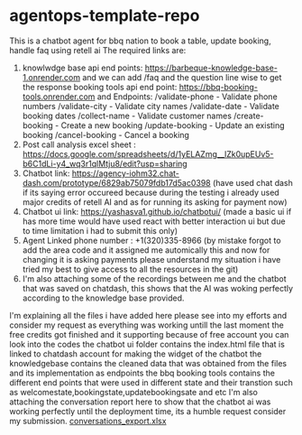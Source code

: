 # agentops-template-repo
This is a chatbot agent for bbq nation to book a table, update booking, handle faq using retell ai
The required links are:
1) knowlwdge base api end points: https://barbeque-knowledge-base-1.onrender.com and we can add /faq and the question line wise to get the response
booking tools api end point: https://bbq-booking-tools.onrender.com and 
Endpoints:
/validate-phone - Validate phone numbers
/validate-city - Validate city names
/validate-date - Validate booking dates
/collect-name - Validate customer names
/create-booking - Create a new booking
/update-booking - Update an existing booking
/cancel-booking - Cancel a booking
2) Post call analysis excel sheet : https://docs.google.com/spreadsheets/d/1yELAZmg__lZk0upEUv5-b6C1dLi-y4_wq3r1qlMtju8/edit?usp=sharing
3) Chatbot link: https://agency-iohm32.chat-dash.com/prototype/6829ab75079fdb17d5ac0398 (have used chat dash if its saying error occureed because during the testing i already used major credits of retell AI and as for running its asking for payment now)
4) Chatbot ui link: https://yashasva1.github.io/chatbotui/  (made a basic ui if has more time would have used react with better interaction ui but due to time limitation i had to submit this only)
5) Agent Linked phone number : +1(320)335-8966 (by mistake forgot to add the area code and it assigned me automically this and now for changing it is asking payments please understand my situation i have tried my best to give access to all the resources in the git)
6) I'm also attaching some of the recordings between me and the chatbot that was saved on chatdash, this shows that the AI was woking perfectly according to the knowledge base provided.




I'm explaining all the files i have added here please see into my efforts and consider my request as everything was working untill the last moment the free credits got finished and it supporting because of free account you can look into the codes
the chatbot ui folder contains the index.html file that is linked to chatdash account for making the widget of the chatbot
the knowledgebase contains the cleaned data that was obtained from the files and its implementation as endpoints
the bbq booking tools contains the different end points that were used in different state and their transtion such as welcomestate,bookingstate,updatebookingsate and etc
I'm also attaching the conversation report here to show that the chatbot ai was working perfectly until the deployment time, its a humble request consider my submission. 
[conversations_export.xlsx](https://github.com/user-attachments/files/20272423/conversations_export.xlsx)
